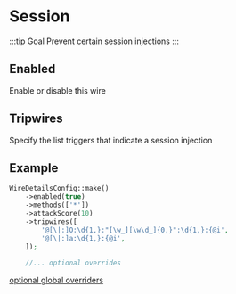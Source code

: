 # Session
:::tip Goal
Prevent certain session injections
:::

## Enabled
Enable or disable this wire

<!--@include: ./_methods.md-->

<!--@include: ./_attackscore.md-->

## Tripwires
Specify the list triggers that indicate a session injection

## Example
```php
WireDetailsConfig::make()
    ->enabled(true)
    ->methods(['*'])
    ->attackScore(10)
    ->tripwires([
        '@[\|:]O:\d{1,}:"[\w_][\w\d_]{0,}":\d{1,}:{@i',
        '@[\|:]a:\d{1,}:{@i',
    ]);
    
    //... optional overrides        
````

[optional global overriders](./optionals.md)
